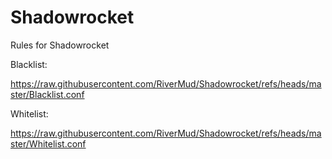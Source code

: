 # Shadowrocket
Rules for Shadowrocket

Blacklist:

https://raw.githubusercontent.com/RiverMud/Shadowrocket/refs/heads/master/Blacklist.conf

Whitelist:

https://raw.githubusercontent.com/RiverMud/Shadowrocket/refs/heads/master/Whitelist.conf